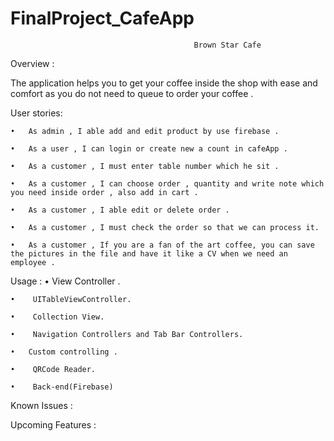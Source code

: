 # FinalProject_CafeApp

                                             Brown Star Cafe 


Overview : 

The application helps you to get your coffee inside the shop with ease and comfort as you do not need to queue to order your coffee .

User stories:

	•	As admin , I able add and edit product by use firebase .
    
	•	As a user , I can login or create new a count in cafeApp .
    
	•	As a customer , I must enter table number which he sit .
    
	•	As a customer , I can choose order , quantity and write note which you need inside order , also add in cart .
    
	•	As a customer , I able edit or delete order .
    
	•	As a customer , I must check the order so that we can process it.
    
	•	As a customer , If you are a fan of the art coffee, you can save the pictures in the file and have it like a CV when we need an employee .
Usage :
	•	View Controller .
    
	•	 UITableViewController.
    
	•	 Collection View.
    
	•	 Navigation Controllers and Tab Bar Controllers. 
    
	•	Custom controlling .
    
	•	 QRCode Reader.
    
	•	 Back-end(Firebase)
    
Known Issues :

Upcoming Features :


